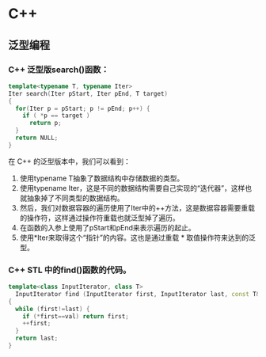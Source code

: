 # C++

## 泛型编程

### C++ 泛型版search()函数：

```c++
template<typename T, typename Iter>
Iter search(Iter pStart, Iter pEnd, T target) 
{
  for(Iter p = pStart; p != pEnd; p++) {
    if ( *p == target ) 
      return p;
  }
  return NULL;
}
```

在 C++ 的泛型版本中，我们可以看到：

1. 使用typename T抽象了数据结构中存储数据的类型。
2. 使用typename Iter，这是不同的数据结构需要自己实现的“迭代器”，这样也就抽象掉了不同类型的数据结构。
3. 然后，我们对数据容器的遍历使用了Iter中的++方法，这是数据容器需要重载的操作符，这样通过操作符重载也就泛型掉了遍历。
4. 在函数的入参上使用了pStart和pEnd来表示遍历的起止。
5. 使用*Iter来取得这个“指针”的内容。这也是通过重载 * 取值操作符来达到的泛型。



### C++ STL 中的find()函数的代码。

```c++
template<class InputIterator, class T>
  InputIterator find (InputIterator first, InputIterator last, const T& val)
{
  while (first!=last) {
    if (*first==val) return first;
    ++first;
  }
  return last;
}
```

